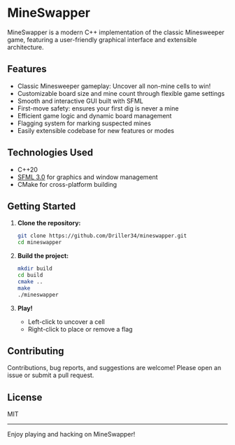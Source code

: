 # MineSwapper

MineSwapper is a modern C++ implementation of the classic Minesweeper game, featuring a user-friendly graphical interface and extensible architecture.

## Features

- Classic Minesweeper gameplay: Uncover all non-mine cells to win!
- Customizable board size and mine count through flexible game settings
- Smooth and interactive GUI built with SFML
- First-move safety: ensures your first dig is never a mine
- Efficient game logic and dynamic board management
- Flagging system for marking suspected mines
- Easily extensible codebase for new features or modes

## Technologies Used

- C++20
- [SFML 3.0](https://www.sfml-dev.org/) for graphics and window management
- CMake for cross-platform building

## Getting Started

1. **Clone the repository:**
   ```bash
   git clone https://github.com/Driller34/mineswapper.git
   cd mineswapper
   ```

2. **Build the project:**
   ```bash
   mkdir build
   cd build
   cmake ..
   make
   ./mineswapper
   ```

3. **Play!**  
   - Left-click to uncover a cell
   - Right-click to place or remove a flag

## Contributing

Contributions, bug reports, and suggestions are welcome! Please open an issue or submit a pull request.

## License

MIT

---

Enjoy playing and hacking on MineSwapper!
